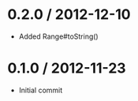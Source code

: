 
0.2.0 / 2012-12-10
==================

  * Added Range#toString()


0.1.0 / 2012-11-23
==================

  * Initial commit